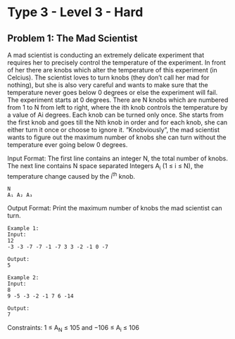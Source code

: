 # Type 3 - Level 3 - Hard
## Problem 1: The Mad Scientist

A mad scientist is conducting an extremely delicate experiment that requires her to precisely control the temperature of the experiment. In front of her there are knobs which alter the temperature of this experiment (in Celcius). The scientist loves to turn knobs (they don’t call her mad for nothing), but she is also very careful and wants to make sure that the temperature never goes below 0 degrees or else the experiment will fail. The experiment starts at 0 degrees.
There are N knobs which are numbered from 1 to N from left to right, where the ith knob controls the temperature by a value of Ai degrees. Each knob can be turned only once. She starts from the first knob and goes till the Nth knob in order and for each knob, she can either turn it once or
choose to ignore it. ”Knobviously”, the mad scientist wants to figure out the maximum number of knobs she can turn without the temperature ever going below 0 degrees.

Input Format:
The first line contains an integer N, the total number of knobs. The next line contains N space separated Integers A<sub>i</sub> (1 ≤ i ≤ N), the temperature change caused by the i<sup>th</sup> knob.

```
N
A₁ A₂ A₃
```

Output Format:
Print the maximum number of knobs the mad scientist can turn.

```
Example 1:
Input:
12
-3 -3 -7 -7 -1 -7 3 3 -2 -1 0 -7

Output:
5
```

```
Example 2:
Input:
8
9 -5 -3 -2 -1 7 6 -14

Output:
7
```

Constraints:
 1 ≤   A<sub>N</sub> ≤ 105 and −106 ≤ A<sub>i</sub> ≤ 106
 </br>

